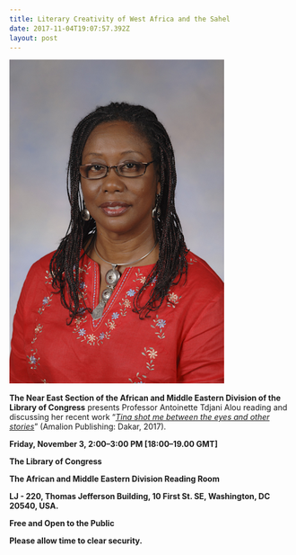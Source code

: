 ```yaml
---
title: Literary Creativity of West Africa and the Sahel
date: 2017-11-04T19:07:57.392Z
layout: post
---
```

![Antoinette Tidjani Alou](../uploads/Photo_Antoinette_Tidjani_0032.jpg "Antoinette Tidjani Alou")

**The Near East Section of the African and Middle Eastern Division of the Library of Congress** presents Professor Antoinette Tdjani Alou reading and discussing her recent work “*[Tina shot me between the eyes and other stories](http://www.amalion.net/catalogue_en/item/tina_shot_me_between_the_eyes_and_other_stories/)*” (Amalion Publishing: Dakar, 2017).

**Friday, November 3, 2:00–3:00 PM \[18:00–19.00 GMT]** 

**The Library of Congress**

**The African and Middle Eastern Division Reading Room**

**LJ - 220, Thomas Jefferson Building, 10 First St. SE, Washington, DC 20540, USA.**

**Free and Open to the Public**

**Please allow time to clear security.**